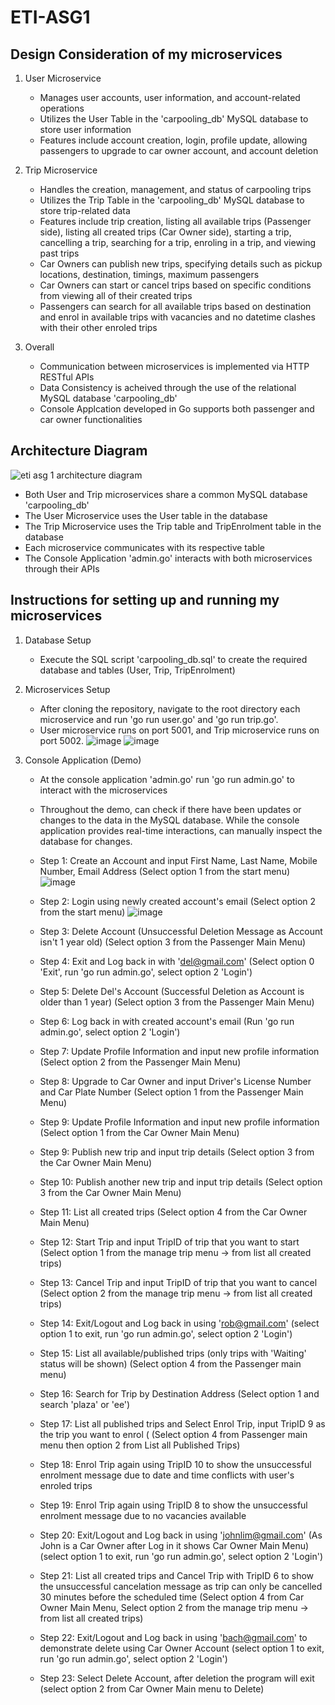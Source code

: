 # ETI-ASG1

## Design Consideration of my microservices
1. User Microservice
   - Manages user accounts, user information, and account-related operations
   - Utilizes the User Table in the 'carpooling_db' MySQL database to store user information
   - Features include account creation, login, profile update, allowing passengers to upgrade to car owner account, and account deletion

2. Trip Microservice
   - Handles the creation, management, and status of carpooling trips
   - Utilizes the Trip Table in the 'carpooling_db' MySQL database to store trip-related data
   - Features include trip creation, listing all available trips (Passenger side), listing all created trips (Car Owner side), starting a trip, cancelling a trip, searching for a trip, enroling in a trip, and viewing past trips
   - Car Owners can publish new trips, specifying details such as pickup locations, destination, timings, maximum passengers
   - Car Owners can start or cancel trips based on specific conditions from viewing all of their created trips
   - Passengers can search for all available trips based on destination and enrol in available trips with vacancies and no datetime clashes with their other enroled trips
     
3.  Overall
    - Communication between microservices is implemented via HTTP RESTful APIs
    - Data Consistency is acheived through the use of the relational MySQL database 'carpooling_db'
    - Console Applcation developed in Go supports both passenger and car owner functionalities

## Architecture Diagram
![eti asg 1 architecture diagram](https://github.com/ng-zi-yi/ETI-ASG1/assets/93900155/b7fa8f73-00fc-4ab8-86fd-89ddc9d2e435)
   - Both User and Trip microservices share a common MySQL database 'carpooling_db'
   - The User Microservice uses the User table in the database
   - The Trip Microservice uses the Trip table and TripEnrolment table in the database
   - Each microservice communicates with its respective table
   - The Console Application 'admin.go' interacts with both microservices through their APIs

## Instructions for setting up and running my microservices
1. Database Setup
   - Execute the SQL script 'carpooling_db.sql' to create the required database and tables (User, Trip, TripEnrolment)


2. Microservices Setup
   - After cloning the repository, navigate to the root directory each microservice and run 'go run user.go' and 'go run trip.go'.
   - User microservice runs on port 5001, and Trip microservice runs on port 5002.
![image](https://github.com/ng-zi-yi/ETI-ASG1/assets/93900155/7b598199-9572-49a8-90a1-379ec2ef2f45)
![image](https://github.com/ng-zi-yi/ETI-ASG1/assets/93900155/58d43d8d-b165-4bf2-b1d7-6a478c7c0f83)

3. Console Application (Demo)
   - At the console application 'admin.go' run 'go run admin.go' to interact with the microservices
   - Throughout the demo, can check if there have been updates or changes to the data in the MySQL database. While the console application provides real-time interactions, can manually inspect the database for changes.
   - Step 1: Create an Account and input First Name, Last Name, Mobile Number, Email Address
             (Select option 1 from the start menu)
![image](https://github.com/ng-zi-yi/ETI-ASG1/assets/93900155/9558b9d6-a0a9-4c2b-8e9a-cf2a7ca4b3b3)
     
   - Step 2: Login using newly created account's email
             (Select option 2 from the start menu)
![image](https://github.com/ng-zi-yi/ETI-ASG1/assets/93900155/115624e2-9ad3-426a-863e-b70b42391b60)
     
   - Step 3: Delete Account (Unsuccessful Deletion Message as Account isn't 1 year old)
             (Select option 3 from the Passenger Main Menu)
     
   - Step 4: Exit and Log back in with 'del@gmail.com'
             (Select option 0 'Exit', run 'go run admin.go', select option 2 'Login')
      
   - Step 5: Delete Del's Account (Successful Deletion as Account is older than 1 year)
             (Select option 3 from the Passenger Main Menu)
  
   - Step 6: Log back in with created account's email
             (Run 'go run admin.go', select option 2 'Login')
     
   - Step 7: Update Profile Information and input new profile information
             (Select option 2 from the Passenger Main Menu)
     
   - Step 8: Upgrade to Car Owner and input Driver's License Number and Car Plate Number
             (Select option 1 from the Passenger Main Menu)
     
   - Step 9: Update Profile Information and input new profile information
             (Select option 1 from the Car Owner Main Menu)
     
   - Step 9: Publish new trip and input trip details
             (Select option 3 from the Car Owner Main Menu)
     
   - Step 10: Publish another new trip and input trip details
             (Select option 3 from the Car Owner Main Menu)

   - Step 11: List all created trips
             (Select option 4 from the Car Owner Main Menu)
     
   - Step 12: Start Trip and input TripID of trip that you want to start
             (Select option 1 from the manage trip menu -> from list all created trips)
     
   - Step 13: Cancel Trip and input TripID of trip that you want to cancel
             (Select option 2 from the manage trip menu -> from list all created trips)
     
   - Step 14: Exit/Logout and Log back in using 'rob@gmail.com'
             (select option 1 to exit, run 'go run admin.go', select option 2 'Login')
     
   - Step 15: List all available/published trips (only trips with 'Waiting' status will be shown)
             (Select option 4 from the Passenger main menu)
     
   - Step 16: Search for Trip by Destination Address
             (Select option 1 and search 'plaza' or 'ee')
     
   - Step 17: List all published trips and Select Enrol Trip, input TripID 9 as the trip you want to enrol (
             (Select option 4 from Passenger main menu then option 2 from List all Published Trips)

   - Step 18: Enrol Trip again using TripID 10 to show the unsuccessful enrolment message due to date and time conflicts with user's enroled trips
  
   - Step 19: Enrol Trip again using TripID 8 to show the unsuccessful enrolment message due to no vacancies available
  
   - Step 20: Exit/Logout and Log back in using 'johnlim@gmail.com' (As John is a Car Owner after Log in it shows Car Owner Main Menu)
             (select option 1 to exit, run 'go run admin.go', select option 2 'Login')
     
   - Step 21: List all created trips and Cancel Trip with TripID 6 to show the unsuccessful cancelation message as trip can only be cancelled 30 minutes before the scheduled time
             (Select option 4 from Car Owner Main Menu, Select option 2 from the manage trip menu -> from list all created trips)

   - Step 22: Exit/Logout and Log back in using 'bach@gmail.com' to demonstrate delete using Car Owner Account
             (select option 1 to exit, run 'go run admin.go', select option 2 'Login')

   - Step 23: Select Delete Account, after deletion the program will exit
             (select option 2 from Car Owner Main menu to Delete)





